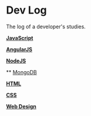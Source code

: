 # Dev Log

The log of a developer's studies.

**[JavaScript](https://github.com/eoop/dev-log/blob/master/resources/javascript.md)**

**[AngularJS](https://github.com/eoop/dev-log/blob/master/resources/angularjs.md)**

**[NodeJS](https://github.com/eoop/dev-log/blob/master/resources/nodejs.md)**

** [MongoDB](https://github.com/eoop/dev-log/blob/master/resources/mongodb.md)

**[HTML](https://github.com/eoop/dev-log/blob/master/resources/html.md)**

**[CSS](https://github.com/eoop/dev-log/blob/master/resources/css.md)**

**[Web Design](https://github.com/eoop/dev-log/blob/master/resources/web-design.md)**




